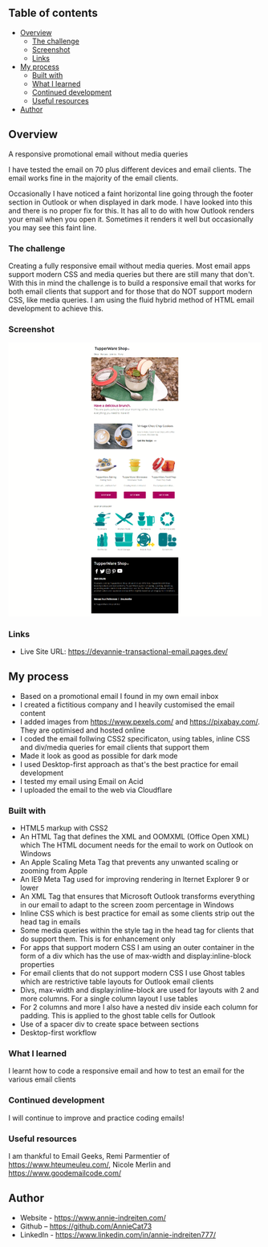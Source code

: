 ## Table of contents

- [Overview](#overview)
  - [The challenge](#the-challenge)
  - [Screenshot](#screenshot)
  - [Links](#links)
- [My process](#my-process)
  - [Built with](#built-with)
  - [What I learned](#what-i-learned)
  - [Continued development](#continued-development)
  - [Useful resources](#useful-resources)
- [Author](#author)

## Overview

A responsive promotional email without media queries

I have tested the email on 70 plus different devices and email clients. The email works fine in the majority of the email clients.

Occasionally I have noticed a faint horizontal line going through the footer section in Outlook or when displayed in dark mode. I have
looked into this and there is no proper fix for this. It has all to do with how Outlook renders your email when you open it. Sometimes
it renders it well but occasionally you may see this faint line.

### The challenge

Creating a fully responsive email without media queries. Most email apps support modern CSS and media queries
but there are still many that don't. With this in mind the challenge is to build a responsive email that works for both email clients that
support and for those that do NOT support modern CSS, like media queries. I am using the fluid hybrid method of HTML email development to achieve this.

### Screenshot

![](./images/READMEimg.png)

### Links

- Live Site URL: https://devannie-transactional-email.pages.dev/

## My process

- Based on a promotional email I found in my own email inbox
- I created a fictitious company and I heavily customised the email content
- I added images from https://www.pexels.com/ and https://pixabay.com/. They are optimised and hosted online
- I coded the email follwing CSS2 specificaton, using tables, inline CSS and div/media queries for email clients that support them
- Made it look as good as possible for dark mode
- I used Desktop-first approach as that's the best practice for email development
- I tested my email using Email on Acid
- I uploaded the email to the web via Cloudflare

### Built with

- HTML5 markup with CSS2
- An HTML Tag that defines the XML and OOMXML (Office Open XML) which The HTML document needs for the email to work on Outlook on Windows
- An Apple Scaling Meta Tag that prevents any unwanted scaling or zooming from Apple
- An IE9 Meta Tag used for improving rendering in Iternet Explorer 9 or lower
- An XML Tag that ensures that Microsoft Outlook transforms everything in our email to adapt to the screen zoom percentage in Windows
- Inline CSS which is best practice for email as some clients strip out the head tag in emails
- Some media queries within the style tag in the head tag for clients that do support them. This is for enhancement only
- For apps that support modern CSS I am using an outer container in the form of a div which has the use of max-width and display:inline-block
  properties
- For email clients that do not support modern CSS I use Ghost tables which are restrictive table layouts for Outlook email clients
- Divs, max-width and display:inline-block are used for layouts with 2 and more columns. For a single column layout I use tables
- For 2 columns and more I also have a nested div inside each column for padding. This is applied to the ghost table cells for Outlook
- Use of a spacer div to create space between sections
- Desktop-first workflow

### What I learned

I learnt how to code a responsive email and how to test an email for the various email clients

### Continued development

I will continue to improve and practice coding emails!

### Useful resources

I am thankful to Email Geeks, Remi Parmentier of https://www.hteumeuleu.com/, Nicole Merlin and https://www.goodemailcode.com/

## Author

- Website - https://www.annie-indreiten.com/
- Github – https://github.com/AnnieCat73
- LinkedIn - https://www.linkedin.com/in/annie-indreiten777/
